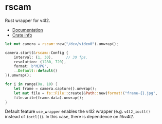 rscam
=====

Rust wrapper for v4l2.

* [Documentation](http://loyd.github.io/rscam)
* [Crate info](https://crates.io/crates/rscam)

```rust
let mut camera = rscam::new("/dev/video0").unwrap();

camera.start(&rscam::Config {
    interval: (1, 30),      // 30 fps.
    resolution: (1280, 720),
    format: b"MJPG",
    ..Default::default()
}).unwrap();

for i in range(0u, 10) {
    let frame = camera.capture().unwrap();
    let mut file = fs::File::create(&Path::new(format!("frame-{}.jpg", i)));
    file.write(frame.data).unwrap();
}
```

Default feature `use_wrapper` enables the v4l2 wrapper (e.g. `v4l2_ioctl()` instead of `ioctl()`). In this case, there is dependence on *libv4l2*.
